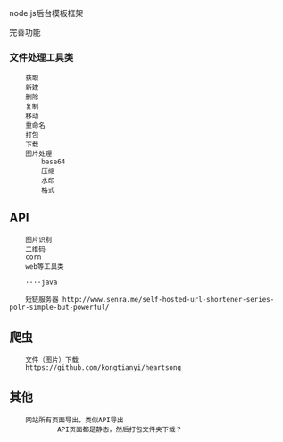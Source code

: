 node.js后台模板框架

完善功能    

### 文件处理工具类
        获取
        新建
        删除
        复制
        移动
        重命名
        打包
        下载
        图片处理
            base64
            压缩
            水印
            格式

## API
        图片识别
        二维码
        corn
        web等工具类

        ····java

        短链服务器 http://www.senra.me/self-hosted-url-shortener-series-polr-simple-but-powerful/
## 爬虫
        文件（图片）下载
        https://github.com/kongtianyi/heartsong

## 其他
        网站所有页面导出，类似API导出
                API页面都是静态，然后打包文件夹下载？

                


                
        
